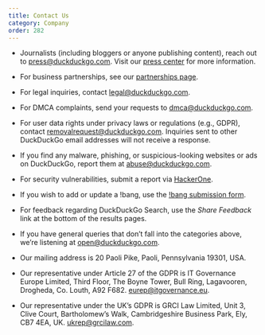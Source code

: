 ```yaml
---
title: Contact Us
category: Company
order: 282
---
```



- Journalists (including bloggers or anyone publishing content), reach out to [press@duckduckgo.com](mailto:press@duckduckgo.com). Visit our [press center](https://duckduckgo.com/press) for more information.
- For business partnerships, see our [partnerships page](/company/partnerships).
- For legal inquiries, contact [legal@duckduckgo.com](mailto:legal@duckduckgo.com).
- For DMCA complaints, send your requests to [dmca@duckduckgo.com](mailto:dmca@duckduckgo.com).
- For user data rights under privacy laws or regulations (e.g., GDPR), contact [removalrequest@duckduckgo.com](mailto:removalrequest@duckduckgo.com). Inquiries sent to other DuckDuckGo email addresses will not receive a response.
- If you find any malware, phishing, or suspicious-looking websites or ads on DuckDuckGo, report them at [abuse@duckduckgo.com](mailto:abuse@duckduckgo.com).
- For security vulnerabilities, submit a report via [HackerOne](https://hackerone.com/duckduckgo).
- If you wish to add or update a !bang, use the [!bang submission form](https://duckduckgo.com/newbang).
- For feedback regarding DuckDuckGo Search, use the <em>Share Feedback</em> link at the bottom of the results pages.
- If you have general queries that don’t fall into the categories above, we’re listening at [open@duckduckgo.com](mailto:open@duckduckgo.com).

- Our mailing address is 20 Paoli Pike, Paoli, Pennsylvania 19301, USA.
- Our representative under Article 27 of the GDPR is IT Governance Europe Limited, Third Floor, The Boyne Tower, Bull Ring, Lagavooren, Drogheda, Co. Louth,
A92 F682. [eurep@itgovernance.eu](mailto:eurep@itgovernance.eu).
- Our representative under the UK’s GDPR is GRCI Law Limited, Unit 3, Clive Court, Bartholomew’s Walk, Cambridgeshire Business Park, Ely, CB7 4EA, UK. [ukrep@grcilaw.com](mailto:ukrep@grcilaw.com).
